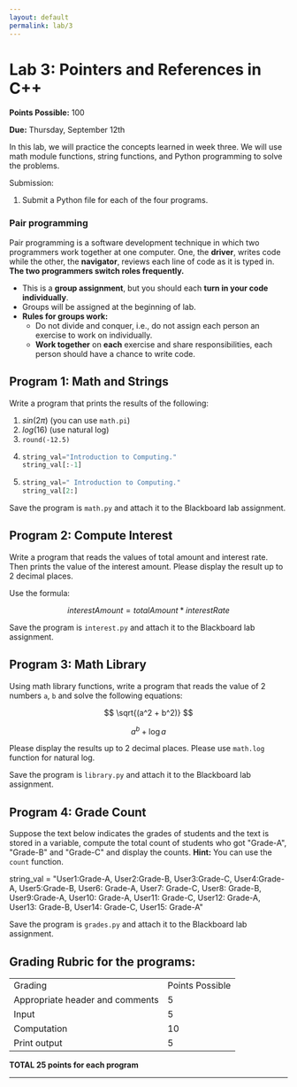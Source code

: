 ```yaml
---
layout: default
permalink: lab/3
---
```


# Lab 3: Pointers and References in C++

__Points Possible:__ 100

__Due:__ Thursday, September 12th 

In this lab, we will practice the concepts learned in week three. We will use math module functions, string functions, and Python programming to solve the problems.

Submission:
1.	Submit a Python file for each of the four programs.

### Pair programming

Pair programming is a software development technique in which two programmers work together at one computer. One, the **driver**, writes code while the other, the **navigator**, reviews each line of code as it is typed in. **The two programmers switch roles frequently.**

* This is a **group assignment**, but you should each **turn in your code individually**. 
* Groups will be assigned at the beginning of lab.
* **Rules for groups work:**
    * Do not divide and conquer, i.e., do not assign each person an exercise to work on individually.
    * **Work together** on **each** exercise and share responsibilities, each person should have a chance to write code.


## Program 1: Math and Strings


Write a program that prints the results of the following:

1.	$sin(2 \pi)$				(you can use `math.pi`)
2.	$log(16)$				(use natural log)
3.	`round(-12.5)`
4.	
   ```python
   string_val="Introduction to Computing."
   string_val[:-1]
   ```
5.	
   ```python
   string_val=" Introduction to Computing."
   string_val[2:]
   ```

Save the program is `math.py` and attach it to the Blackboard lab assignment. 


## Program 2: Compute Interest

Write a program that reads the values of total amount and interest rate. Then prints the value of the interest amount. Please display the result up to 2 decimal places.

Use the formula:

$$
interestAmount = totalAmount * interestRate
$$

Save the program is `interest.py` and attach it to the Blackboard lab assignment. 

## Program 3: Math Library

Using math library functions, write a program that reads the value of 2 numbers `a`, `b` and solve the following equations:

$$
\sqrt{(a^2 + b^2)}
$$

$$
a^b + \log a
$$

Please display the results up to 2 decimal places. Please use `math.log` function for natural log.

Save the program is `library.py` and attach it to the Blackboard lab assignment. 


## Program 4: Grade Count

Suppose the text below indicates the grades of students and the text is stored in a variable, compute the total count of students who got "Grade-A", "Grade-B" and "Grade-C" and display the counts. **Hint:** You can use the `count` function.

string_val = "User1:Grade-A, User2:Grade-B, User3:Grade-C, User4:Grade-A, User5:Grade-B, User6: Grade-A, User7: Grade-C, User8: Grade-B, User9:Grade-A, User10: Grade-A, User11: Grade-C, User12: Grade-A, User13: Grade-B, User14: Grade-C, User15: Grade-A"

Save the program is `grades.py` and attach it to the Blackboard lab assignment. 


## Grading Rubric for the programs:

<table>
    <tr>
        <td>Grading</td>
        <td>Points Possible</td>
    </tr>
    <tr>
        <td>Appropriate header and comments</td>
        <td>5</td>
    </tr>
    <tr>
        <td>Input</td>
        <td>5</td>
    </tr>
    <tr>
        <td>Computation</td>
        <td>10</td>
    </tr>
    <tr>
        <td>Print output</td>
        <td>5</td>
    </tr>
</table>



**TOTAL	25 points for each program**

---
